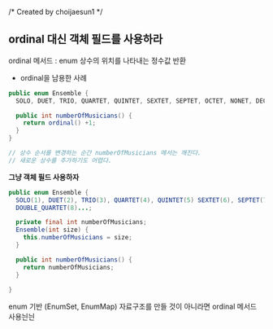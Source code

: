 /* Created by choijaesun1 */
## ordinal 대신 객체 필드를 사용하라

ordinal 메서드 : enum 상수의 위치를 나타내는 정수값 반환

- ordinal을 남용한 사례

```JAVA
public enum Ensemble {
  SOLO, DUET, TRIO, QUARTET, QUINTET, SEXTET, SEPTET, OCTET, NONET, DECTET;

  public int numberOfMusicians() {
    return ordinal() +1;
  }
}

// 상수 순서를 변경하는 순간 numberOfMusicians 메서는 깨진다.
// 새로운 상수를 추가하기도 어렵다.
```

**그냥 객체 필드 사용하자**

```JAVA
public enum Ensemble {
  SOLO(1), DUET(2), TRIO(3), QUARTET(4), QUINTET(5) SEXTET(6), SEPTET(7), OCTET(8), NONET(9), DECTET(10),
  DOUBLE_QUARTET(8)...;

  private final int numberOfMusicians;
  Ensemble(int size) {
    this.numberOfMusicians = size;
  }

  public int numberOfMusicians() {
    return numberOfMusicians;
  }
  
}
```

enum 기반 (EnumSet, EnumMap) 자료구조를 만들 것이 아니라면 ordinal 메서드 사용늰늰
